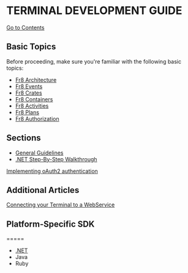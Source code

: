 # TERMINAL DEVELOPMENT GUIDE

[Go to Contents](https://github.com/Fr8org/Fr8Core/blob/master/Docs/Home.md)

## Basic Topics

Before proceeding, make sure you're familiar with the following basic topics:
*  [Fr8 Architecture](https://github.com/Fr8org/Fr8Core/blob/master/Docs/ForDevelopers/ArchitecturalModel.md)
*  [Fr8 Events](https://github.com/Fr8org/Fr8Core/blob/master/Docs/ForDevelopers/OperatingConcepts/Events.md)
*  [Fr8 Crates](/Docs/ForDevelopers/Objects/Crate.md)
*  [Fr8 Containers](https://github.com/Fr8org/Fr8Core/blob/master/Docs/ForDevelopers/Objects/Containers.md)
*  [Fr8 Activities](https://github.com/Fr8org/Fr8Core/blob/master/Docs/ForDevelopers/Objects/Activities.md)
*  [Fr8 Plans](https://github.com/Fr8org/Fr8Core/blob/master/Docs/ForDevelopers/Objects/Plans.md)
*  [Fr8 Authorization](https://github.com/Fr8org/Fr8Core/blob/master/Docs/ForDevelopers/Services/Authorization.md)

Sections
--------

*  [General Guidelines](https://github.com/Fr8org/Fr8Core/blob/master/Docs/ForDevelopers/DevelopmentGuides/PlatformIdependentTerminalDeveloperGuide.md)
*  [.NET Step-By-Step Walkthrough](https://github.com/Fr8org/Fr8Core/blob/FR-3375/Docs/ForDevelopers/DevelopmentGuides/.NET%20Step-by-step%20Terminal%20Builders%20Guide.md)

[Implementing oAuth2 authentication](dotNet/TerminalDeveloping-Authentication.md)

Additional Articles
------------------
[Connecting your Terminal to a WebService ](https://github.com/Fr8org/Fr8Core/blob/master/Docs/ForDevelopers/DevelopmentGuides/Terminals/dotNet/TerminalDeveloping-AddingAWebService.md)




## Platform-Specific SDK
=====
*  [.NET](https://github.com/Fr8org/Fr8Core/blob/FR-3375/Docs/ForDevelopers/SDK/.NET/Home.md)
*  Java
*  Ruby
